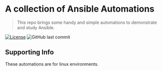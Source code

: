 # A collection of Ansible Automations
> This repo brings some handy and simple automations to demonstrate and study Ansible.

[![License](http://img.shields.io/:license-mit-blue.svg?style=flat-square)](http://badges.mit-license.org)
<img src="https://img.shields.io/github/last-commit/abass0/winrm-tower/master?style=plastic" alt="GitHub last commit">

## Supporting Info

These automations are for linux environments.
